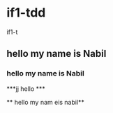 # if1-tdd
if1-t


## hello my name is Nabil 

### hello my name is Nabil


***jj hello ***

** hello my nam eis nabil**
